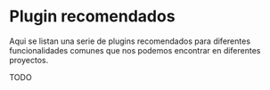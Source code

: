# Plugin recomendados

Aqui se listan una serie de plugins recomendados para diferentes funcionalidades comunes que nos podemos encontrar en diferentes proyectos.

TODO